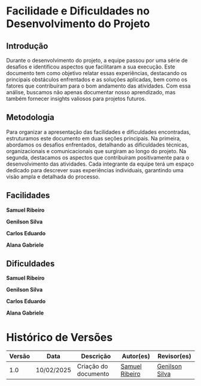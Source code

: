 # Facilidade e Dificuldades no Desenvolvimento do Projeto

## Introdução

Durante o desenvolvimento do projeto, a equipe passou por uma série de desafios e identificou aspectos que facilitaram a sua execução. Este documento tem como objetivo relatar essas experiências, destacando os principais obstáculos enfrentados e as soluções aplicadas, bem como os fatores que contribuíram para o bom andamento das atividades. Com essa análise, buscamos não apenas documentar nosso aprendizado, mas também fornecer insights valiosos para projetos futuros.

## Metodologia

Para organizar a apresentação das facilidades e dificuldades encontradas, estruturamos este documento em duas seções principais. Na primeira, abordamos os desafios enfrentados, detalhando as dificuldades técnicas, organizacionais e comunicacionais que surgiram ao longo do projeto. Na segunda, destacamos os aspectos que contribuíram positivamente para o desenvolvimento das atividades. Cada integrante da equipe terá um espaço dedicado para descrever suas experiências individuais, garantindo uma visão ampla e detalhada do processo.

## Facilidades

**Samuel Ribeiro**

**Genilson Silva**

**Carlos Eduardo**

**Alana Gabriele**


## Dificuldades

**Samuel Ribeiro**

**Genilson Silva**

**Carlos Eduardo**

**Alana Gabriele**




# Histórico de Versões

| **Versão** | **Data**   | **Descrição**                              | **Autor(es)**                                      | **Revisor(es)**                                    |
| ---------- | ---------- | ------------------------------------------ | -------------------------------------------------- | -------------------------------------------------- |
| 1.0        | 10/02/2025 | Criação do documento                       | [Samuel Ribeiro](https://github.com/SamuelRicosta) | [Genilson Silva](https://github.com/GenilsonJrs)   |


